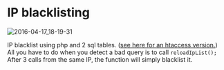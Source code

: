 # IP blacklisting

![2016-04-17_18-19-31](https://cloud.githubusercontent.com/assets/8536299/14588494/416ea6a6-04cb-11e6-81db-fccdc4c100d4.png)

IP blacklist using php and 2 sql tables. ([see here for an htaccess version.](https://github.com/Xyl2k/XyliLabs-Ruins))<br>
All you have to do when you detect a bad query is to call ```reloadIpList();```<br>
After 3 calls from the same IP, the function will simply blacklist it.
